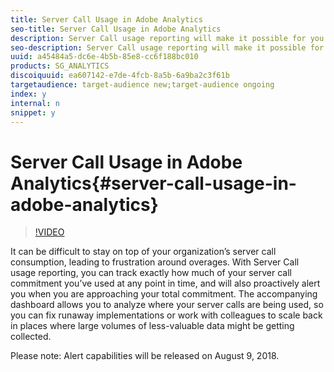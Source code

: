 ```yaml
---
title: Server Call Usage in Adobe Analytics
seo-title: Server Call Usage in Adobe Analytics
description: Server Call usage reporting will make it possible for you to track exactly how much of your server call commitment you’ve used at any point in time, and will also proactively alert you when you are approaching your total commitment.
seo-description: Server Call usage reporting will make it possible for you to track exactly how much of your server call commitment you’ve used at any point in time, and will also proactively alert you when you are approaching your total commitment.
uuid: a45484a5-dc6e-4b5b-85e8-cc6f188bc010
products: SG_ANALYTICS
discoiquuid: ea607142-e7de-4fcb-8a5b-6a9ba2c3f61b
targetaudience: target-audience new;target-audience ongoing
index: y
internal: n
snippet: y
---
```


# Server Call Usage in Adobe Analytics{#server-call-usage-in-adobe-analytics}

>[!VIDEO](https://video.tv.adobe.com/v/23137/?quality=12)

It can be difficult to stay on top of your organization’s server call consumption, leading to frustration around overages. With Server Call usage reporting, you can track exactly how much of your server call commitment you’ve used at any point in time, and will also proactively alert you when you are approaching your total commitment. The accompanying dashboard allows you to analyze where your server calls are being used, so you can fix runaway implementations or work with colleagues to scale back in places where large volumes of less-valuable data might be getting collected.

Please note: Alert capabilities will be released on August 9, 2018.
